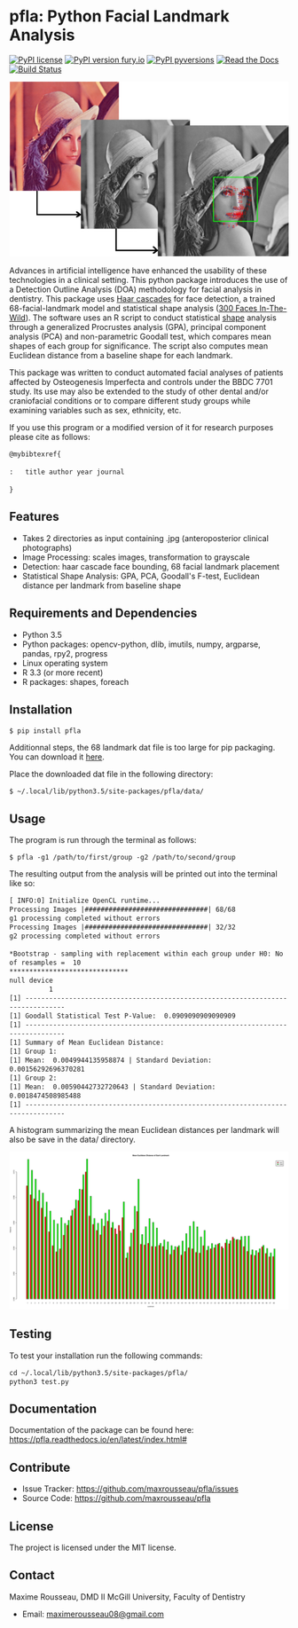 pfla: Python Facial Landmark Analysis
=====================================

[![PyPI license](https://img.shields.io/pypi/l/pfla.svg)](https://pypi.org/project/pfla/)
[![PyPI version fury.io](https://badge.fury.io/py/pfla.svg)](https://pypi.org/project/pfla/)
[![PyPI pyversions](https://img.shields.io/pypi/pyversions/pfla.svg)](https://pypi.org/project/pfla/)
[![Read the Docs](https://img.shields.io/readthedocs/pip.svg)](https://pfla.readthedocs.io/en/latest/index.html#)
[![Build Status](https://travis-ci.org/maxrousseau/pfla.svg?branch=master)](https://travis-ci.org/maxrousseau/pfla)

![example](paper/collage.png)

Advances in artificial intelligence have enhanced the usability of these
technologies in a clinical setting. This python package introduces the use of a
Detection Outline Analysis (DOA) methodology for facial analysis in
dentistry. This package uses [Haar cascades](https://github.com/opencv/opencv/tree/master/data/haarcascades) for face detection, a trained
68-facial-landmark model and statistical shape analysis ([300 Faces In-The-Wild](https://ibug.doc.ic.ac.uk/resources/300-W/)). The software
uses an R script to conduct statistical [shape](https://cran.r-project.org/web/packages/shape/index.html<Paste>) analysis through a
generalized Procrustes analysis (GPA), principal component analysis
(PCA) and non-parametric Goodall test, which compares mean shapes of
each group for significance. The script also computes mean Euclidean
distance from a baseline shape for each landmark.

This package was written to conduct automated facial analyses of patients
affected by Osteogenesis Imperfecta and controls under the BBDC 7701 study. Its
use may also be extended to the study of other dental and/or craniofacial
conditions or to compare different study groups while examining variables such
as sex, ethnicity, etc. 

If you use this program or a modified version of it for research purposes please cite as follows:

    @mybibtexref{

    :   title author year journal

    }

Features
--------

-   Takes 2 directories as input containing .jpg (anteroposterior
    clinical photographs)
-   Image Processing: scales images, transformation to grayscale
-   Detection: haar cascade face bounding, 68 facial landmark placement
-   Statistical Shape Analysis: GPA, PCA, Goodall's F-test, Euclidean
    distance per landmark from baseline shape

Requirements and Dependencies
-----------------------------

-   Python 3.5
-   Python packages: opencv-python, dlib, imutils, numpy, argparse, pandas, rpy2, progress
-   Linux operating system
-   R 3.3 (or more recent)
-   R packages: shapes, foreach

Installation
------------

```shell
$ pip install pfla
```


Additionnal steps, the 68 landmark dat file is too large for pip packaging.
You can download it [here](pfla/data/shape_predictor_68_face_landmarks.dat).


Place the downloaded dat file in the following directory:

```shell
$ ~/.local/lib/python3.5/site-packages/pfla/data/
```

Usage
-----

The program is run through the terminal as follows:

```shell
$ pfla -g1 /path/to/first/group -g2 /path/to/second/group
```

The resulting output from the analysis will be printed out into the
terminal like so:

```shell
[ INFO:0] Initialize OpenCL runtime...
Processing Images |###############################| 68/68
g1 processing completed without errors
Processing Images |###############################| 32/32
g2 processing completed without errors

*Bootstrap - sampling with replacement within each group under H0: No of resamples =  10 
****************************** 
null device 
          1 
[1] --------------------------------------------------------------------------------
[1] Goodall Statistical Test P-Value:  0.0909090909090909
[1] --------------------------------------------------------------------------------
[1] Summary of Mean Euclidean Distance:
[1] Group 1:
[1] Mean:  0.0049944135958874 | Standard Deviation:  0.00156292696370281
[1] Group 2:
[1] Mean:  0.00590442732720643 | Standard Deviation:  0.0018474508985488
[1] --------------------------------------------------------------------------------
```

A histogram summarizing the mean Euclidean distances per landmark will
also be save in the data/ directory.

![Mean Euclidean Distance Histogram](paper/histo_02.png)

Testing
-------

To test your installation run the following commands:
```shell
cd ~/.local/lib/python3.5/site-packages/pfla/
python3 test.py
```
Documentation
-------------

Documentation of the package can be found here: <https://pfla.readthedocs.io/en/latest/index.html#>

Contribute
----------

-   Issue Tracker: <https://github.com/maxrousseau/pfla/issues>
-   Source Code: <https://github.com/maxrousseau/pfla>

License
-------

The project is licensed under the MIT license.

Contact
-------

Maxime Rousseau, DMD II McGill University, Faculty of Dentistry
- Email: <maximerousseau08@gmail.com>

